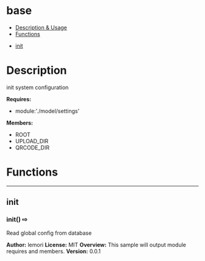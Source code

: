 # base

* [Description &amp; Usage](#description)
* [Functions](#functions)

 - [init](#init)

# Description
init system configuration

**Requires:**

+ module:'./model/settings'

**Members:**

+ ROOT
+ UPLOAD_DIR
+ QRCODE_DIR


# Functions
***
## init
### init()  &#x21e8; 

Read global config from database










**Author:** lemori
**License:** MIT 
**Overview:** This sample will output module requires and members.
**Version:** 0.0.1
